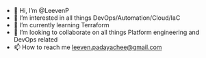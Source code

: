 - 👋 Hi, I’m @LeevenP
- 👀 I’m interested in all things DevOps/Automation/Cloud/IaC
- 🌱 I’m currently learning Terraform
- 💞️ I’m looking to collaborate on all things Platform engineering and DevOps related
- 📫 How to reach me leeven.padayachee@gmail.com

<!---
LeevenP/LeevenP is a ✨ special ✨ repository because its `README.md` (this file) appears on your GitHub profile.
You can click the Preview link to take a look at your changes.
--->
